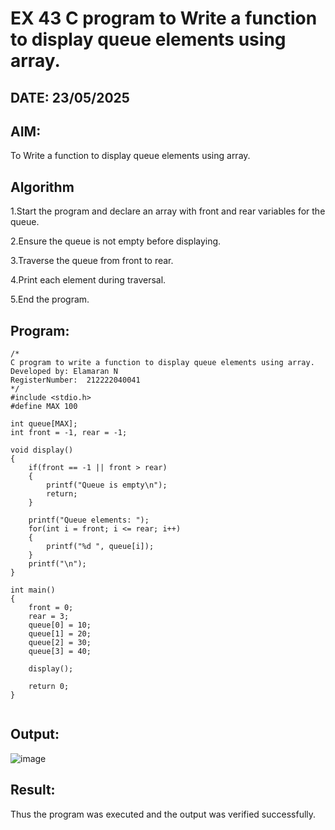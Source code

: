 # EX 43 C program to Write a function to display queue elements using array.
## DATE: 23/05/2025
## AIM:
To Write a function to display queue elements using array.

## Algorithm
1.Start the program and declare an array with front and rear variables for the queue.

2.Ensure the queue is not empty before displaying.

3.Traverse the queue from front to rear.

4.Print each element during traversal.

5.End the program.

## Program:
```
/*
C program to write a function to display queue elements using array.
Developed by: Elamaran N
RegisterNumber:  212222040041
*/
#include <stdio.h>
#define MAX 100

int queue[MAX];
int front = -1, rear = -1;

void display()
{
    if(front == -1 || front > rear)
    {
        printf("Queue is empty\n");
        return;
    }

    printf("Queue elements: ");
    for(int i = front; i <= rear; i++)
    {
        printf("%d ", queue[i]);
    }
    printf("\n");
}

int main()
{
    front = 0;
    rear = 3;
    queue[0] = 10;
    queue[1] = 20;
    queue[2] = 30;
    queue[3] = 40;

    display();

    return 0;
}


```

## Output:

![image](https://github.com/user-attachments/assets/f6288feb-99c7-4907-8724-1af90badf755)


## Result:
Thus the program was executed and the output was verified successfully.
